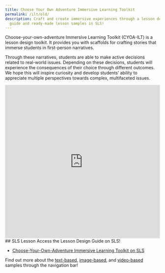 ```yaml
---
title: Choose Your Own Adventure Immersive Learning Toolkit
permalink: /ilt/old/
description: Craft and create immersive experiences through a lesson design
  guide and ready-made lesson samples in SLS!
---
```



Choose-your-own-adventure Immersive Learning Toolkit (CYOA-ILT) is a lesson design toolkit. It provides you with scaffolds for crafting stories that immerse students in first-person narratives.
  
Through these narratives, students are able to make active decisions related to real-world issues. Depending on these decisions, students will experience the consequences of their choice through different outcomes. We hope this will inspire curiosity and develop students’ ability to appreciate multiple perspectives towards complex, multifaceted issues.

<iframe allowfullscreen="true" height="500" width="100%" frameborder="0" src="https://docs.google.com/presentation/d/e/2PACX-1vRrdrop1Li0xOPDM4ptxR7zFloimzQ2j7S2tzpmDcSdTalKwSnonOXss6DaGAvF0IwiJheSpMZrzjDn/embed?start=true&amp;loop=true&amp;delayms=3000"></iframe>
## SLS Lesson
Access the Lesson Design Guide on SLS!

* [Choose-Your-Own-Adventure Immersive Learning Toolkit on SLS](https://go.gov.sg/cyoaguide)

Find out more about the [text-based](/ilt/text/), [image-based](/ilt/image/), and [video-based](/ilt/video/) samples through the navigation bar!